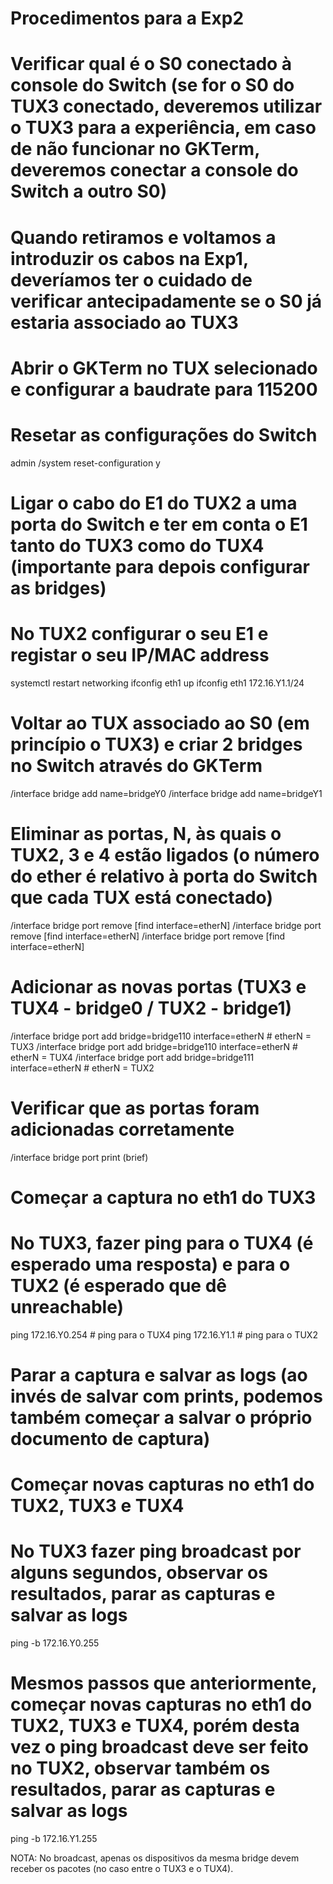 # Procedimentos para a Exp2

# Verificar qual é o S0 conectado à console do Switch (se for o S0 do TUX3 conectado, deveremos utilizar o TUX3 para a experiência, em caso de não funcionar no GKTerm, deveremos conectar a console do Switch a outro S0)
# Quando retiramos e voltamos a introduzir os cabos na Exp1, deveríamos ter o cuidado de verificar antecipadamente se o S0 já estaria associado ao TUX3

# Abrir o GKTerm no TUX selecionado e configurar a baudrate para 115200

# Resetar as configurações do Switch
admin
/system reset-configuration
y

# Ligar o cabo do E1 do TUX2 a uma porta do Switch e ter em conta o E1 tanto do TUX3 como do TUX4 (importante para depois configurar as bridges)
# No TUX2 configurar o seu E1 e registar o seu IP/MAC address
systemctl restart networking
ifconfig eth1 up
ifconfig eth1 172.16.Y1.1/24

# Voltar ao TUX associado ao S0 (em princípio o TUX3) e criar 2 bridges no Switch através do GKTerm
/interface bridge add name=bridgeY0
/interface bridge add name=bridgeY1

# Eliminar as portas, N, às quais o TUX2, 3 e 4 estão ligados (o número do ether é relativo à porta do Switch que cada TUX está conectado)
/interface bridge port remove [find interface=etherN]
/interface bridge port remove [find interface=etherN] 
/interface bridge port remove [find interface=etherN]

# Adicionar as novas portas (TUX3 e TUX4 - bridge0 / TUX2 - bridge1)
/interface bridge port add bridge=bridge110 interface=etherN # etherN = TUX3
/interface bridge port add bridge=bridge110 interface=etherN # etherN = TUX4
/interface bridge port add bridge=bridge111 interface=etherN # etherN = TUX2

# Verificar que as portas foram adicionadas corretamente
/interface bridge port print (brief)

# Começar a captura no eth1 do TUX3

# No TUX3, fazer ping para o TUX4 (é esperado uma resposta) e para o TUX2 (é esperado que dê unreachable)
ping 172.16.Y0.254 # ping para o TUX4
ping 172.16.Y1.1 # ping para o TUX2

# Parar a captura e salvar as logs (ao invés de salvar com prints, podemos também começar a salvar o próprio documento de captura)

# Começar novas capturas no eth1 do TUX2, TUX3 e TUX4
# No TUX3 fazer ping broadcast por alguns segundos, observar os resultados, parar as capturas e salvar as logs
ping -b 172.16.Y0.255

# Mesmos passos que anteriormente, começar novas capturas no eth1 do TUX2, TUX3 e TUX4, porém desta vez o ping broadcast deve ser feito no TUX2, observar também os resultados, parar as capturas e salvar as logs
ping -b 172.16.Y1.255

NOTA: No broadcast, apenas os dispositivos da mesma bridge devem receber os pacotes (no caso entre o TUX3 e o TUX4).